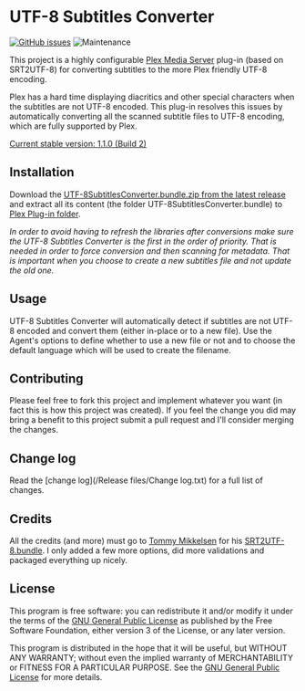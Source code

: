 # UTF-8 Subtitles Converter

[![GitHub issues](https://img.shields.io/github/issues/adriantc/UTF-8SubtitlesConverter.bundle.svg?style=flat)](https://github.com/adriantc/UTF-8SubtitlesConverter.bundle/issues)
![Maintenance](https://img.shields.io/maintenance/yes/2021)

This project is a highly configurable [Plex Media Server](https://plex.tv/) plug-in (based on SRT2UTF-8) for converting subtitles to the more Plex friendly UTF-8 encoding.

Plex has a hard time displaying diacritics and other special characters when the subtitles are not UTF-8 encoded. This plug-in resolves this issues by automatically converting all the scanned subtitle files to UTF-8 encoding, which are fully supported by Plex.

[Current stable version: 1.1.0 (Build 2)](https://github.com/adriantc/UTF-8SubtitlesConverter.bundle/releases/latest)

## Installation

Download the [UTF-8SubtitlesConverter.bundle.zip from the latest release](https://github.com/adriantc/UTF-8SubtitlesConverter.bundle/releases/latest) and extract all its content (the folder UTF-8SubtitlesConverter.bundle) to [Plex Plug-in folder](https://support.plex.tv/hc/en-us/articles/201106098-How-do-I-find-the-Plug-Ins-folder-).

*In order to avoid having to refresh the libraries after conversions make sure the UTF-8 Subtitles Converter is the first in the order of priority. That is needed in order to force conversion and then scanning for metadata. That is important when you choose to create a new subtitles file and not update the old one.*

## Usage

UTF-8 Subtitles Converter will automatically detect if subtitles are not UTF-8 encoded and convert them (either in-place or to a new file). Use the Agent's options to define whether to use a new file or not and to choose the default language which will be used to create the filename. 

## Contributing

Please feel free to fork this project and implement whatever you want (in fact this is how this project was created). If you feel the change you did may bring a benefit to this project submit a pull request and I'll consider merging the changes.

## Change log

Read the [change log](/Release files/Change log.txt) for a full list of changes.

## Credits

All the credits (and more) must go to [Tommy Mikkelsen](https://github.com/ukdtom) for his [SRT2UTF-8.bundle](https://github.com/ukdtom/SRT2UTF-8.bundle). I only added a few more options, did more validations and packaged everything up nicely.

## License

This program is free software: you can redistribute it and/or modify it under the terms of the [GNU General Public License](http://www.gnu.org/licenses/) as published by the Free Software Foundation, either version 3 of the License, or any later version.

This program is distributed in the hope that it will be useful, but WITHOUT ANY WARRANTY; without even the implied warranty of MERCHANTABILITY or FITNESS FOR A PARTICULAR PURPOSE. See the [GNU General Public License](http://www.gnu.org/licenses/) for more details.